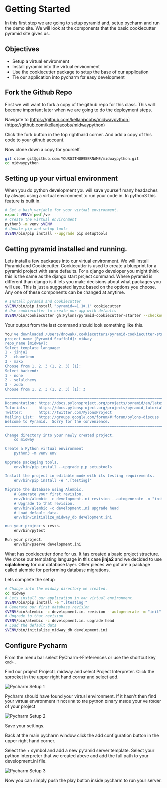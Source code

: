 # Getting Started

In this first step we are going to setup pyramid and, setup pycharm and run the demo site. We will
look at the components that the basic cookiecutter pyramid site gives us. 

## Objectives
* Setup a virtual environment
* Install pyramid into the virtual environment
* Use the cookiecutter package to setup the base of our application
* Tie our application into pycharm for easy development

## Fork the Github Repo

First we will want to fork a copy of the github repo for this class. This will become important later when
we are going to do the deployment steps. 

Navigate to [https://github.com/kellanjacobs/midwaypython](https://github.com/kellanjacobs/midwaypython)

Click the fork button in the top righthand corner. And add a copy of this code to your github account. 

Now clone down a copy for yourself. 

```bash
git clone git@github.com:YOURGITHUBUSERNAME/midwaypython.git
cd midwaypython
```
## Setting up your virtual environment

When you do python development you will save yourself many headaches by always using a virtual 
environment to run your code in. In python3 this feature is built in. 

```bash
# Set a bash variable for your virtual environment.
export VENV=`pwd`/ve
# Create the virtual environment
python3 -m venv $VENV
# Update pip and setup tools
$VENV/bin/pip install --upgrade pip setuptools
```

## Getting pyramid installed and running.

Lets install a few packages into our virtual environment. We will install Pyramid and Cookiecutter. 
Cookiecutter is used to create a blueprint for a pyramid project with sane defaults. For a django
developer you might think this is the same as the django start project command. Where pyramid is
different than django is it lets you make decisions about what packages you will use. This is just
a suggested layout based on the options you choose. Any one of these components can be changed at 
anytime. 

```bash
# Install pyramid and cookiecutter
$VENV/bin/pip install "pyramid==1.10.1" cookiecutter
# Use cookiecutter to create our app with defaults
$VENV/bin/cookiecutter gh:Pylons/pyramid-cookiecutter-starter --checkout 1.10-branch
```

Your output from the last command should look something like this. 

```bash
You've downloaded /Users/dnowak/.cookiecutters/pyramid-cookiecutter-starter before. Is it okay to delete and re-download it? [yes]:
project_name [Pyramid Scaffold]: midway
repo_name [midway]:
Select template_language:
1 - jinja2
2 - chameleon
3 - mako
Choose from 1, 2, 3 (1, 2, 3) [1]:
Select backend:
1 - none
2 - sqlalchemy
3 - zodb
Choose from 1, 2, 3 (1, 2, 3) [1]: 2

===============================================================================
Documentation: https://docs.pylonsproject.org/projects/pyramid/en/latest/
Tutorials:     https://docs.pylonsproject.org/projects/pyramid_tutorials/en/latest/
Twitter:       https://twitter.com/PylonsProject
Mailing List:  https://groups.google.com/forum/#!forum/pylons-discuss
Welcome to Pyramid.  Sorry for the convenience.
===============================================================================

Change directory into your newly created project.
    cd midway

Create a Python virtual environment.
    python3 -m venv env

Upgrade packaging tools.
    env/bin/pip install --upgrade pip setuptools

Install the project in editable mode with its testing requirements.
    env/bin/pip install -e ".[testing]"

Migrate the database using Alembic.
    # Generate your first revision.
    env/bin/alembic -c development.ini revision --autogenerate -m "init"
    # Upgrade to that revision.
    env/bin/alembic -c development.ini upgrade head
    # Load default data.
    env/bin/initialize_midway_db development.ini

Run your project's tests.
    env/bin/pytest

Run your project.
    env/bin/pserve development.ini
```

What has cookiecutter done for us. It has created a basic project structure. We chose our templating
language in this case **jinja2** and we decided to use **sqlalchemy** for our database layer. 
Other pieces we got are a package called alembic for performing database migrations. 

Lets complete the setup 

```bash
# Change into the midway directory we created. 
cd midway
# Lets install our application in our virtual environment.
$VENV/bin/pip install -e ".[testing]"
# Generate our first database revision
$VENV/bin/alembic -c development.ini revision --autogenerate -m "init"
# Upgrade to that revision
$VENV/bin/alembic -c development.ini upgrade head
# Load the default data
$VENV/bin/initialize_midway_db development.ini
```

## Configure Pycharm

From the menu bar select PyCharm->Preferences or use the shortcut key `cmd+,`

Find our project ProjectL midway and select Project Interpreter. Click the sprocket in the upper 
right hand corner and select add.

![Pycharm Setup 1](https://github.com/kellanjacobs/midwaypython/blob/master/docs/001_Getting_Started/images/pycharmsetup1.png)

Pycharm should have found your virtual environment. If it hasn't then find your virtual environment if not link to the python binary inside your ve folder of your project

![Pycharm Setup 2](https://github.com/kellanjacobs/midwaypython/blob/master/docs/001_Getting_Started/images/pycharmsetup2.png)

Save your settings.

Back at the main pycharm window click the add configuration button in the upper right hand corner. 

Select the + symbol and add a new pyramid server template. Select your python interpreter that we created above and add 
the full path to your development.ini file.

![Pycharm Setup 3](https://github.com/kellanjacobs/midwaypython/blob/master/docs/001_Getting_Started/images/pycharmsetup3.png)

Now you can simply push the play button inside pycharm to run your server. 
